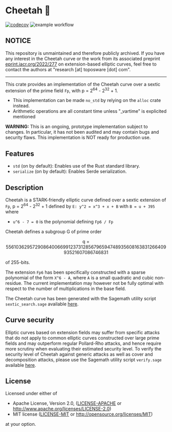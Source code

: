 # Cheetah 🐆

[![codecov](https://codecov.io/gh/toposware/cheetah/branch/main/graph/badge.svg?token=0NWRGPBE8Q)](https://codecov.io/gh/toposware/cheetah)
![example workflow](https://github.com/toposware/cheetah/actions/workflows/ci.yml/badge.svg)

## NOTICE

This repository is unmaintained and therefore publicly archived.
If you have any interest in the Cheetah curve or the work from its associated preprint [eprint.iacr.org/2022/277](https://eprint.iacr.org/2022/277)
on extension-based elliptic curves, feel free to contact the authors at "research [at] toposware [dot] com".

---

This crate provides an implementation of the Cheetah curve over a sextic extension of the prime field `Fp`,
with p = 2<sup>64</sup> - 2<sup>32</sup> + 1.

* This implementation can be made `no_std` by relying on the `alloc` crate instead.
* Arithmetic operations are all constant time unless "_vartime" is explicited mentioned

**WARNING:** This is an ongoing, prototype implementation subject to changes. In particular, it has not been audited and may contain bugs and security flaws. This implementation is NOT ready for production use.

## Features

* `std` (on by default): Enables use of the Rust standard library.
* `serialize` (on by default): Enables Serde serialization.

## Description

Cheetah is a STARK-friendly elliptic curve defined over a sextic extension of `Fp`, p = 2<sup>64</sup> - 2<sup>32</sup> + 1 defined by
`E: y^2 = x^3 + x + B` with
`B = u + 395`
where

* `u^6 - 7 = 0` is the polynomial defining `Fp6 / Fp`

Cheetah defines a subgroup G of prime order
<p align="center">
q = 55610362957290864006699123731285679659474893560816383126640993521607086746831
</p>
of 255-bits.

The extension `Fp6` has been specifically constructed with a sparse polynomial of the form `X^6 - A`, where `A` is a small quadratic and cubic non-residue. The current implementation may however not be fully optimal with respect to the number of multiplications in the base field.

The Cheetah curve has been generated with the Sagemath utility script `sextic_search.sage` available [here](https://github.com/Toposware/cheetah_evidence).

## Curve security

Elliptic curves based on extension fields may suffer from specific attacks that do not apply to common elliptic curves constructed over large prime fields and may outperform regular Pollard-Rho attacks, and hence require more scrutiny when evaluating their estimated security level. To verify the security level
of Cheetah against generic attacks as well as cover and decomposition attacks, please use the Sagemath utility script `verify.sage` available
[here](https://github.com/Toposware/cheetah_evidence).

## License

Licensed under either of

* Apache License, Version 2.0, ([LICENSE-APACHE](LICENSE-APACHE) or <http://www.apache.org/licenses/LICENSE-2.0>)
* MIT license ([LICENSE-MIT](LICENSE-MIT) or <http://opensource.org/licenses/MIT>)

at your option.
